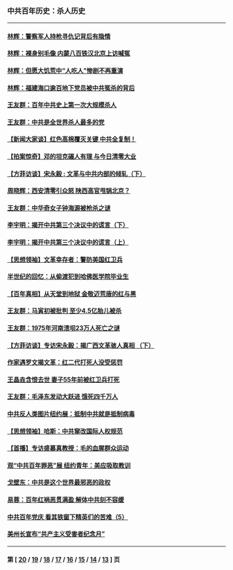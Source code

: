 ### 中共百年历史：杀人历史
---
#### [林辉：警察军人持枪寻仇记背后有隐情](../../pages/nf1176106/n14029745.md?07210430) 
#### [林辉：裸身别毛像 内蒙八百铁汉北京上访喊冤](../../pages/nf1176106/n14026693.md?07210430) 
#### [林辉：但愿大饥荒中“人吃人”惨剧不再重演](../../pages/nf1176106/n14020531.md?07210430) 
#### [林辉：福建海口逾百地下党员被中共冤杀的背后](../../pages/nf1176106/n13878946.md?07210430) 
#### [王友群：百年中共史上第一次大规模杀人](../../pages/nf1176106/n13863785.md?07210430) 
#### [王友群：中共是全世界杀人最多的党](../../pages/nf1176106/n13860689.md?07210430) 
#### [【新闻大家谈】红色高棉覆灭关键 中共全复制！](../../pages/nf1176106/n13850222.md?07210430) 
#### [【拍案惊奇】邓的坦克碾人有理 与今日清零大业](../../pages/nf1176106/n13729574.md?07210430) 
#### [【方菲访谈】宋永毅 : 文革与中共内部的倾轧（下）](../../pages/nf1176106/n13486836.md?07210430) 
#### [周晓辉：西安清零引众怒 陕西高官甩锅北京？](../../pages/nf1176106/n13484627.md?07210430) 
#### [王友群：中华奇女子钟海源被枪杀之谜](../../pages/nf1176106/n13430555.md?07210430) 
#### [李宇明：揭开中共第三个决议中的谎言（下）](../../pages/nf1176106/n13389389.md?07210430) 
#### [李宇明：揭开中共第三个决议中的谎言（上）](../../pages/nf1176106/n13388697.md?07210430) 
#### [【思想领袖】文革幸存者：警防美国红卫兵](../../pages/nf1176106/n13339289.md?07210430) 
#### [半世纪的回忆：从偷渡犯到哈佛医学院毕业生](../../pages/nf1176106/n13345328.md?07210430) 
#### [【百年真相】从天堂到地狱 金敬迈荒唐的红与黑](../../pages/nf1176106/n13336995.md?07210430) 
#### [王友群：马寅初被批判 至少4.5亿胎儿被杀](../../pages/nf1176106/n13260313.md?07210430) 
#### [王友群：1975年河南溃坝23万人死亡之谜](../../pages/nf1176106/n13231576.md?07210430) 
#### [【方菲访谈】专访宋永毅：揭广西文革骇人真相 （下）](../../pages/nf1176106/n13209074.md?07210430) 
#### [作家遇罗文揭文革：红二代打死人没受惩罚](../../pages/nf1176106/n13205254.md?07210430) 
#### [王晶垚含恨去世 妻子55年前被红卫兵打死](../../pages/nf1176106/n13203590.md?07210430) 
#### [王友群：毛泽东发动大跃进 饿死四千万人](../../pages/nf1176106/n13177158.md?07210430) 
#### [中共反人类图片纽约展：抵制中共就是抵制病毒](../../pages/nf1176106/n13115371.md?07210430) 
#### [【思想领袖】哈斯：中共窜改国际人权规范](../../pages/nf1176106/n13053647.md?07210430) 
#### [【首播】专访盛慕真教授：毛的血腥群众运动](../../pages/nf1176106/n13091782.md?07210430) 
#### [观“中共百年罪恶”展 纽约青年：美应吸取教训](../../pages/nf1176106/n13085246.md?07210430) 
#### [戈壁东：中共是这个世界最邪恶的政权](../../pages/nf1176106/n13085641.md?07210430) 
#### [易蓉：百年红祸恶贯满盈 解体中共刻不容缓](../../pages/nf1176106/n13084455.md?07210430) 
#### [中共百年党庆 看其铁窗下精英们的苦难（5）](../../pages/nf1176106/n13076766.md?07210430) 
#### [美州长宣布“共产主义受害者纪念月”](../../pages/nf1176106/n13074024.md?07210430) 

---
#### 第 [ [20](./20.md?07210430) / [19](./19.md?07210430) / [18](./18.md?07210430) / [17](./17.md?07210430) / [16](./16.md?07210430) / [15](./15.md?07210430) / [14](./14.md?07210430) / [13](./13.md?07210430) ] 页
